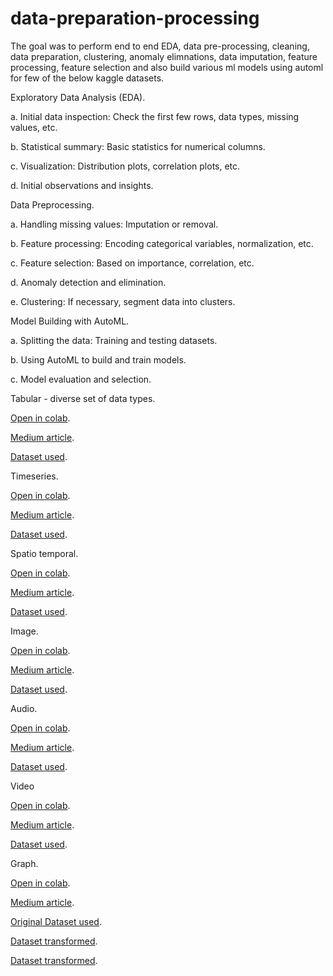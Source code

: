 # data-preparation-processing
The goal was to perform end to end EDA, data pre-processing, cleaning, data preparation, clustering, anomaly elimnations, data imputation, feature processing, feature selection and also build various ml models using automl for few of the below kaggle datasets.

Exploratory Data Analysis (EDA).

a. Initial data inspection: Check the first few rows, data types, missing values, etc.

b. Statistical summary: Basic statistics for numerical columns.

c. Visualization: Distribution plots, correlation plots, etc.

d. Initial observations and insights.

Data Preprocessing.

a. Handling missing values: Imputation or removal.

b. Feature processing: Encoding categorical variables, normalization, etc.

c. Feature selection: Based on importance, correlation, etc.

d. Anomaly detection and elimination.

e. Clustering: If necessary, segment data into clusters.

Model Building with AutoML.

a. Splitting the data: Training and testing datasets.

b. Using AutoML to build and train models.

c. Model evaluation and selection.



Tabular - diverse set of data types.

[Open in colab](https://colab.research.google.com/drive/1ktPudKoAFswix4v5mlgI7LD_d4SzlmGQ?usp=sharing).

[Medium article](https://medium.com/@jsalammagari/leveraging-gpt-4s-code-interpreter-for-rapid-data-analysis-a-groundwater-quality-case-study-0fb7d735037c).

[Dataset used](https://drive.google.com/file/d/1-iYBw9iJL6vhqTID9V-8lx2XLGVLCXml/view?usp=sharing).

Timeseries.

[Open in colab](https://colab.research.google.com/drive/1OR22hKWTAjzIGkjr9pXBMGadS53WY6aU?usp=sharing).

[Medium article](https://medium.com/@jsalammagari/leveraging-gpt-4-code-interpreter-for-rapid-data-analysis-a-case-study-on-london-bike-sharing-d9b9189a6320).

[Dataset used](https://drive.google.com/file/d/1dpCxvqPMTI8fg6bKJgCdrktvrCQHNuPe/view?usp=sharing).

Spatio temporal.

[Open in colab](https://colab.research.google.com/drive/1zEaBUKGWq7ABbFXvsX7dHR8s9710fCV_?usp=sharing).

[Medium article](https://medium.com/@jsalammagari/leveraging-gpt-4s-code-interpreter-for-rapid-data-analysis-and-modeling-7c3542f6e169).

[Dataset used](https://drive.google.com/file/d/16PnhwLbXE4_32xx0kk1nvQwEXtgm-z1l/view?usp=sharing).

Image.

[Open in colab](https://colab.research.google.com/drive/1b5PYn3y2eq7yjdgx2qHI_AIpeqlb9-Uu?usp=sharing).

[Medium article](https://medium.com/@jsalammagari/leveraging-gpt-4-for-rapid-data-science-experiments-image-eda-766043542e17).

[Dataset used](https://drive.google.com/drive/folders/1NeaxUhR1eH3fHluTDqPxSpafM8hUFXPO?usp=sharing).

Audio.

[Open in colab](https://colab.research.google.com/drive/1adfvjO2BsCwXcwD7oxVZ7nNnXLqLCdVg?usp=sharing).

[Medium article](https://medium.com/@jsalammagari/leveraging-gpt-4s-code-interpreter-for-rapid-data-science-on-audio-data-9c7bf701008f).

[Dataset used](https://drive.google.com/file/d/1S7wVwbftTY8L1mc8dDURg90j1r5S35Xk/view?usp=sharing).

Video

[Open in colab](https://colab.research.google.com/drive/1W-0y_jeJjwW5HYfNXVcuOuIzvUXe08To?usp=sharing).

[Medium article](https://medium.com/@jsalammagari/leveraging-gpt-4-for-rapid-data-science-workflows-video-dataset-69ba772c5604).

[Dataset used](https://drive.google.com/file/d/1mg7dBb3qfH5udtKZsONoRar6vhBkoJZN/view?usp=sharing).

Graph.

[Open in colab](https://colab.research.google.com/drive/1daweGrdz83Xv2h4IQx4An1dZyQuJd-M8?usp=sharing).

[Medium article](https://medium.com/@jsalammagari/rapid-data-science-with-gpt-4s-code-interpreter-graph-eda-b651a1b08ee9).

[Original Dataset used](https://drive.google.com/file/d/1K9dm89Ob_BwbpBnT17jeiV_9lUjejRhQ/view?usp=sharing).

[Dataset transformed](https://drive.google.com/file/d/1KfIFUIi-oUZoAoQkTu7PPKwXINcSEOv8/view?usp=sharing).

[Dataset transformed](https://drive.google.com/file/d/1MCjZrRyQqfp8IUbTnOL_6eSwjlqY4qHJ/view?usp=sharing).

